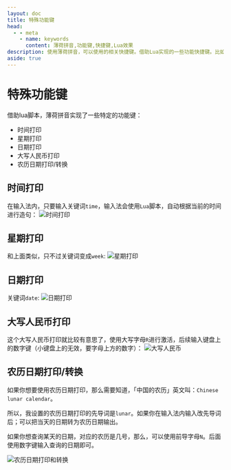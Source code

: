 ```yaml
---
layout: doc
title: 特殊功能键
head:
  - - meta
    - name: keywords
      content: 薄荷拼音,功能键,快捷键,Lua效果
description: 使用薄荷拼音，可以使用的相关快捷键。借助Lua实现的一些功能快捷键。比如： 自动输入当天日期、时间和人民币大小写等。在rime输入法上也可以实现快捷输入。
aside: true
---
```


# 特殊功能键
借助lua脚本，薄荷拼音实现了一些特定的功能键：
- 时间打印
- 星期打印
- 日期打印
- 大写人民币打印
- 农历日期打印/转换

## 时间打印
在输入法内，只要输入关键词`time`，输入法会使用`Lua`脚本，自动根据当前的时间进行造句：
![时间打印](/image/demo/timeKey.webp)

## 星期打印
和上面类似，只不过关键词变成`week`:
![星期打印](/image/demo/weekKey.webp)

## 日期打印
关键词`date`:
![日期打印](/image/demo/dateKey.webp)


## 大写人民币打印
这个大写人民币打印就比较有意思了，使用大写字母`R`进行激活，后续输入键盘上的数字键（小键盘上的无效，要字母上方的数字）：
![大写人民币](/image/demo/rmbKey.webp)

## 农历日期打印/转换
如果你想要使用农历日期打印，那么需要知道，「中国的农历」英文叫：`Chinese lunar calendar`。

所以，我设置的农历日期打印的先导词是`lunar`。如果你在输入法内输入改先导词后；可以把当天的日期转为农历日期输出。

如果你想查询某天的日期，对应的农历是几号，那么，可以使用前导字母`N`。后面使用数字键输入查询的日期即可。

![农历日期打印和转换](/image/demo/luaLunar.webp)

